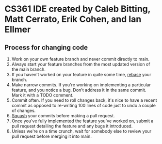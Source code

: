 # CS361 IDE created by Caleb Bitting, Matt Cerrato, Erik Cohen, and Ian Ellmer

## Process for changing code
1. Work on your own feature branch and never commit directly to main.
2. Always start your feature branches from the most updated version of the main branch.
3. If you haven't worked on your feature in quite some time, [rebase](https://www.javatpoint.com/git-rebase#:~:text=Rebasing%20is%20a%20process%20to,a%20linear%20process%20of%20merging.) your branch. 
4. Make narrow commits. If you're working on implementing a particular feature, and you notice a bug. Don't address it in the same commit. Mark it with a TODO comment.
5. Commit often. If you need to roll changes back, it's nice to have a recent commit as opposed to re-writing 100 lines of code just to undo a couple of changes.
6. [Squash](https://www.baeldung.com/ops/git-squash-commits) your commits before making a pull request.
7. Once you've fully implemented the feature you've worked on, submit a pull request detailing the feature and any bugs it introduced.
8. Unless we're on a time crunch, wait for somebody else to review your pull request before merging it into main.